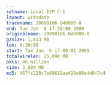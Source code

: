 ```yaml
---
setname: Local ISP C-I
layout: witsdata
tracename: 20090106-040000-0
end: Tue Jan  6 17:30:00 2009
originalname: 20090106-040000-0
gzsize: 1,813 MB
len: 0:30:00
start: Tue Jan  6 17:00:01 2009
totalwirelen: 25,890 MB
pkts: 46 million
size: 3,509 MB
md5: 467fc228c7e68618aa420e88e4d8f7d4
---
```

